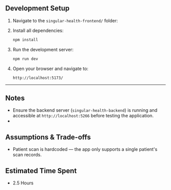 ## Development Setup

1. Navigate to the `singular-health-frontend/` folder:

2. Install all dependencies:
    ```bash
    npm install
    ```

3. Run the development server:
    ```bash
    npm run dev
    ```

4. Open your browser and navigate to:
    ```
    http://localhost:5173/
    ```
---

## Notes

- Ensure the backend server (`singular-health-backend`) is running and accessible at `http://localhost:5266` before testing the application.
- 
## Assumptions & Trade-offs

- Patient scan is hardcoded — the app only supports a single patient's scan records.

## Estimated Time Spent

- 2.5 Hours